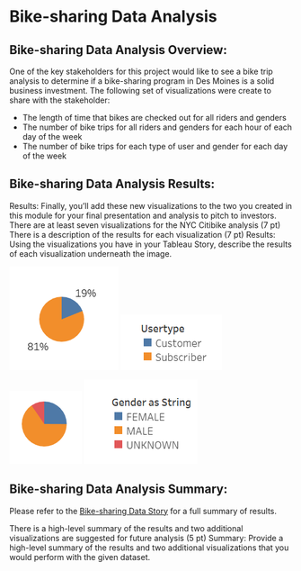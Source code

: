 # **Bike-sharing Data Analysis**

## **Bike-sharing Data Analysis Overview:**

One of the key stakeholders for this project would like to see a bike trip analysis to determine if a bike-sharing program in Des Moines is a solid business investment. The following set of visualizations were create to share with the stakeholder:

  - The length of time that bikes are checked out for all riders and genders
  - The number of bike trips for all riders and genders for each hour of each day of the week
  - The number of bike trips for each type of user and gender for each day of the week

## **Bike-sharing Data Analysis Results:**

Results:
Finally, you’ll add these new visualizations to the two you created in this module for your final presentation and analysis to pitch to investors.
There are at least seven visualizations for the NYC Citibike analysis (7 pt)
There is a description of the results for each visualization (7 pt)
Results: Using the visualizations you have in your Tableau Story, describe the results of each visualization underneath the image.

 ![Customer_Type](images/Customer_Type.PNG)
 ![Customer_Type_Key](images/Customer_Type_Key.PNG)
  
 ![Gender_BreakdownofCustomer](images/Gender_BreakdownofCustomer.PNG)
 ![Gender_BreakdownofCustomer_Key](images/Gender_BreakdownofCustomer_Key.PNG)

## **Bike-sharing Data Analysis Summary:**

Please refer to the [Bike-sharing Data Story](https://public.tableau.com/app/profile/rebekah.rutland/viz/Module14Challenge-BikesharingDataStory/BikesharingDataStory) for a full summary of results.





There is a high-level summary of the results and two additional visualizations are suggested for future analysis (5 pt)
Summary: Provide a high-level summary of the results and two additional visualizations that you would perform with the given dataset.
